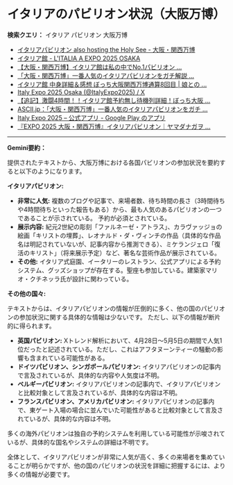 # イタリアのパビリオン状況（大阪万博）

**検索クエリ：** イタリア パビリオン 大阪万博

- [イタリアパビリオン also hosting the Holy See - 大阪・関西万博](https://www.expo2025.or.jp/official-participant/italy/)
- [イタリア館 - L'ITALIA A EXPO 2025 OSAKA](https://www.italyexpo2025osaka.it/ja/itariaguan)
- [【大阪・関西万博】イタリア館は私の中でNo.1パビリオン ...](https://yukonosuke.com/entry/osaka_banpaku_italy)
- [「大阪・関西万博」一番人気のイタリアパビリオンをガチ解説 ...](https://lovewalker.jp/elem/000/004/268/4268276/)
- [イタリア館 中身詳細＆感想 ぼっち大阪関西万博通算8回目 | 娘との ...](https://ameblo.jp/wakochi0316/entry-12905719318.html)
- [Italy Expo 2025 Osaka (@ItalyExpo2025) / X](https://x.com/italyexpo2025?lang=ja)
- [【追記】激闘4時間！！イタリア館予約無し待機列詳細！ぼっち大阪 ...](https://ameblo.jp/wakochi0316/entry-12904987292.html)
- [ASCII.jp：「大阪・関西万博」一番人気のイタリアパビリオンをガチ ...](https://ascii.jp/elem/000/004/268/4268276/)
- [Italy Expo 2025 – 公式アプリ - Google Play のアプリ](https://play.google.com/store/apps/details?id=it.expo.osaka&hl=ja)
- [『EXPO 2025 大阪・関西万博』イタリアパビリオン｜ヤマダナガヲ ...](https://note.com/yamada_tourist/n/n8e18f9e7de68)


---

**Gemini要約：**

提供されたテキストから、大阪万博における各国パビリオンの参加状況を要約すると以下のようになります。

**イタリアパビリオン:**

* **非常に人気:**  複数のブログや記事で、来場者数、待ち時間の長さ（3時間待ちや4時間待ちといった報告もある）から、最も人気のあるパビリオンの一つであることが示されている。  予約が必須とされている。
* **展示内容:**  紀元2世紀の彫刻「ファルネーゼ・アトラス」、カラヴァッジョの絵画「キリストの埋葬」、レオナルド・ダ・ヴィンチの作品（具体的な作品名は明記されていないが、記事内容から推測できる）、ミケランジェロ「復活のキリスト」（将来展示予定）など、著名な芸術作品が展示されている。
* **その他:** イタリア式庭園、イータリーのレストラン、公式アプリによる予約システム、グッズショップが存在する。聖座も参加している。建築家マリオ・クチネッラ氏が設計に関わっている。


**その他の国々:**

テキストからは、イタリアパビリオンの情報が圧倒的に多く、他の国のパビリオンの参加状況に関する具体的な情報は少ないです。  ただし、以下の情報が断片的に得られます。

* **英国パビリオン:** Xトレンド解析において、4月28日～5月5日の期間で人気1位だったと記述されている。ただし、これはアフタヌーンティーの騒動の影響も含まれている可能性がある。
* **ドイツパビリオン、シンガポールパビリオン:** イタリアパビリオンの記事内で言及されているが、具体的な内容や人気度は不明。
* **ベルギーパビリオン:** イタリアパビリオンの記事内で、イタリアパビリオンと比較対象として言及されているが、具体的な内容は不明。
* **フランスパビリオン、アメリカパビリオン:** イタリアパビリオンの記事内で、東ゲート入場の場合に並んでいた可能性があると比較対象として言及されているが、具体的な内容は不明。

多くの海外パビリオンは独自の予約システムを利用している可能性が示唆されているが、具体的な国名やシステムの詳細は不明です。


全体として、イタリアパビリオンが非常に人気が高く、多くの来場者を集めていることが明らかですが、他の国のパビリオンの状況を詳細に把握するには、より多くの情報が必要です。

